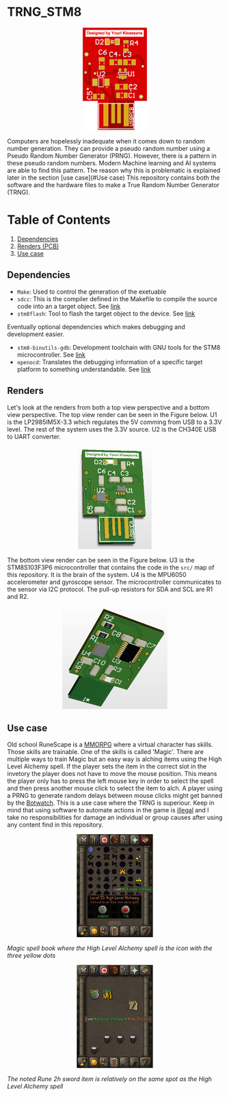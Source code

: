 # TRNG_STM8

<!-- ![alt text](img/USB_PCB_front_render.png "Logo Title Text 1") -->
<p align=center>
<img src="img/USB_PCB_front_render.png" height="240"> </img>
</p>

Computers are hopelessly inadequate when it comes down to random number generation.
They can provide a pseudo random number using a Pseudo Random Number Generator (PRNG).
However, there is a pattern in these pseudo random numbers. Modern Machine learning and AI systems are able to
find this pattern.
The reason why this is problematic is explained later in the section [use case](#Use case)
This repository contains both the software and the hardware files to make a True Random Number Generator (TRNG).

# Table of Contents
1. [Dependencies](#Dependencies)
2. [Renders (PCB)](#Renders)
3. [Use case](#Usecase)

## Dependencies

* `Make`: Used to control the generation of the exetuable
* `sdcc`: This is the compiler defined in the Makefile to compile the source code into an a target object. See [link](http://sdcc.sourceforge.net/)
* `stm8flash`: Tool to flash the target object to the device. See [link](https://github.com/vdudouyt/stm8flash)

Eventually optional dependencies which makes debugging and development easier.

* `stm8-binutils-gdb`: Development toolchain with GNU tools for the STM8 microcontroller. See [link](https://stm8-binutils-gdb.sourceforge.io/)
* `openocd`: Translates the debugging information of a specific target platform to something understandable. See [link](http://openocd.org/)

## Renders

Let's look at the renders from both a top view perspective and a bottom view perspective.
The top view render can be seen in the Figure below.
U1 is the LP2985IM5X-3.3 which regulates the 5V comming from USB to a 3.3V level.
The rest of the system uses the 3.3V source.
U2 is the CH340E USB to UART converter. 

<p align=center>
<img src="img/USB_PCB_front_render.jpeg" height="240"> </img>
</p>

The bottom view render can be seen in the Figure below.
U3 is the STM8S103F3P6 microcontroller that contains the code in the `src/` map of this repository.
It is the brain of the system.
U4 is the MPU6050 accelerometer and gyroscope sensor.
The microcontroller communicates to the sensor via I2C protocol.
The pull-up resistors for SDA and SCL are R1 and R2.

<p align=center>
<img src="img/USB_PCB_back_render.jpeg" height="240"> </img>
</p>

## Use case

Old school RuneScape is a [MMORPG](https://en.wikipedia.org/wiki/Massively_multiplayer_online_role-playing_game) where a virtual character has skills. Those skills are trainable.
One of the skills is called 'Magic'.
There are multiple ways to train Magic but an easy way is alching items using the High Level Alchemy spell.
If the player sets the item in the correct slot in the invetory the player does not have to move the mouse position.
This means the player only has to press the left mouse key in order to select the spell and then press another mouse click to select the item to alch.
A player using a PRNG to generate random delays between mouse clicks might get banned by the [Botwatch](https://runescape.fandom.com/wiki/Botwatch).
This is a use case where the TRNG is superiour.
Keep in mind that using software to automate actions in the game is [illegal](https://www.runescape.com/game-guide/rules) and I take no responsibilities for damage an individual or group causes after using any content find in this repository.

<p align=center>
<img src="img/RS_magic_step_1.jpeg" height="240"> </img>
</p>
<p>
    <em>Magic spell book where the High Level Alchemy spell is the icon with the three yellow dots</em>
</p>


<p align=center>
<img src="img/RS_magic_step_2.jpeg" height="240"> </img>
</p>
<p>
    <em>The noted Rune 2h sword item is relatively on the same spot as the High Level Alchemy spell</em>
</p>
